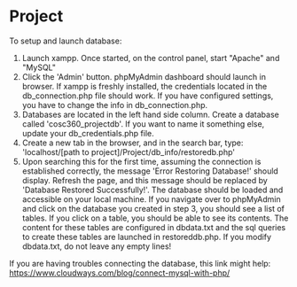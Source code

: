 # Project


To setup and launch database:
1. Launch xampp. Once started, on the control panel, start "Apache" and "MySQL"
2. Click the 'Admin' button. phpMyAdmin dashboard should launch in browser. If xampp is freshly installed, the credentials located in the db_connection.php file should work. If you have configured settings, you have to change the info in db_connection.php.
3. Databases are located in the left hand side column. Create a database called 'cosc360_projectdb'. If you want to name it something else, update your db_credentials.php file.
4. Create a new tab in the browser, and in the search bar, type: 'localhost/[path to project]/Project/db_info/restoredb.php'
5. Upon searching this for the first time, assuming the connection is established correctly, the message 'Error Restoring Database!' should display. Refresh the page, and this message should be replaced by 'Database Restored Successfully!'. The database should be loaded and accessible on your local machine. If you navigate over to phpMyAdmin and click on the database you created in step 3, you should see a list of tables. If you click on a table, you should be able to see its contents. The content for these tables are configured in dbdata.txt and the sql queries to create these tables are launched in restoreddb.php. If you modify dbdata.txt, do not leave any empty lines!

If you are having troubles connecting the database, this link might help:
https://www.cloudways.com/blog/connect-mysql-with-php/